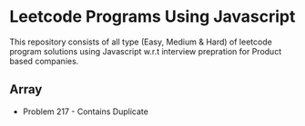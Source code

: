 # Leetcode Programs Using Javascript

This repository consists of all type (Easy, Medium & Hard) of leetcode program solutions using Javascript w.r.t interview prepration for Product based companies.

## Array
- Problem 217 - Contains Duplicate
